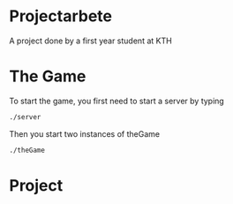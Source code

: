 # Projectarbete
A project done by a first year student at KTH

# The Game
To start the game, you first need to start a server by typing
```bash
./server
```

Then you start two instances of theGame

```bash
./theGame
```
# Project
